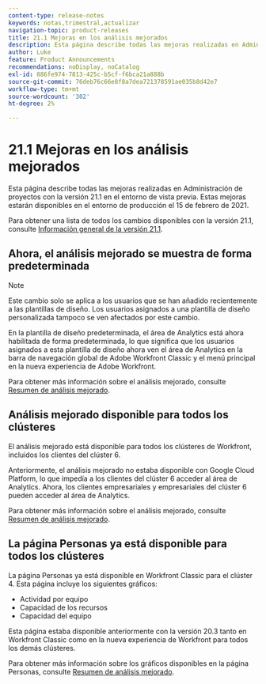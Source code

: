 ```yaml
---
content-type: release-notes
keywords: notas,trimestral,actualizar
navigation-topic: product-releases
title: 21.1 Mejoras en los análisis mejorados
description: Esta página describe todas las mejoras realizadas en Administración de proyectos con la versión 21.1 en el entorno de vista previa. Estas mejoras estarán disponibles en el entorno de producción el 15 de febrero de 2021.
author: Luke
feature: Product Announcements
recommendations: noDisplay, noCatalog
exl-id: 886fe974-7813-425c-b5cf-f6bca21a888b
source-git-commit: 76deb76c66e8f8a7dea721378591ae035b8d42e7
workflow-type: tm+mt
source-wordcount: '302'
ht-degree: 2%

---
```


# 21.1 Mejoras en los análisis mejorados

Esta página describe todas las mejoras realizadas en Administración de proyectos con la versión 21.1 en el entorno de vista previa. Estas mejoras estarán disponibles en el entorno de producción el 15 de febrero de 2021.

Para obtener una lista de todos los cambios disponibles con la versión 21.1, consulte [Información general de la versión 21.1](../../../product-announcements/product-releases/21.1-release-activity/21-1-release-overview.md).

## Ahora, el análisis mejorado se muestra de forma predeterminada

>[!NOTE]
>
>Este cambio solo se aplica a los usuarios que se han añadido recientemente a las plantillas de diseño. Los usuarios asignados a una plantilla de diseño personalizada tampoco se ven afectados por este cambio.

En la plantilla de diseño predeterminada, el área de Analytics está ahora habilitada de forma predeterminada, lo que significa que los usuarios asignados a esta plantilla de diseño ahora ven el área de Analytics en la barra de navegación global de Adobe Workfront Classic y el menú principal en la nueva experiencia de Adobe Workfront.

Para obtener más información sobre el análisis mejorado, consulte [Resumen de análisis mejorado](../../../enhanced-analytics/enhanced-analytics-overview.md).

## Análisis mejorado disponible para todos los clústeres

El análisis mejorado está disponible para todos los clústeres de Workfront, incluidos los clientes del clúster 6.

Anteriormente, el análisis mejorado no estaba disponible con Google Cloud Platform, lo que impedía a los clientes del clúster 6 acceder al área de Analytics. Ahora, los clientes empresariales y empresariales del clúster 6 pueden acceder al área de Analytics.

Para obtener más información sobre el análisis mejorado, consulte [Resumen de análisis mejorado](../../../enhanced-analytics/enhanced-analytics-overview.md).

## La página Personas ya está disponible para todos los clústeres

La página Personas ya está disponible en Workfront Classic para el clúster 4. Esta página incluye los siguientes gráficos:

* Actividad por equipo
* Capacidad de los recursos
* Capacidad del equipo

Esta página estaba disponible anteriormente con la versión 20.3 tanto en Workfront Classic como en la nueva experiencia de Workfront para todos los demás clústeres.

Para obtener más información sobre los gráficos disponibles en la página Personas, consulte [Resumen de análisis mejorado](../../../enhanced-analytics/enhanced-analytics-overview.md).
